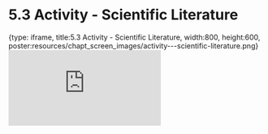 # 5.3 Activity - Scientific Literature
 
{type: iframe, title:5.3 Activity - Scientific Literature, width:800, height:600, poster:resources/chapt_screen_images/activity---scientific-literature.png}
![](https://sayumiyork.github.io/miniCURE-16S_Test/activity---scientific-literature.html)
 

 
